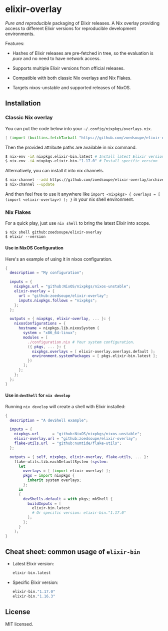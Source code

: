 # elixir-overlay

*Pure and reproducible* packaging of Elixir releases.
A Nix overlay providing access to different Elixir versions for reproducible development environments.

Features:

- Hashes of Elixir releases are pre-fetched in tree, so the evaluation is
  *pure* and no need to have network access.

- Supports multiple Elixir versions from official releases.

- Compatible with both classic Nix overlays and Nix Flakes.

- Targets nixos-unstable and supported releases of NixOS.

## Installation

### Classic Nix overlay

You can put the code below into your `~/.config/nixpkgs/overlays.nix`.
```nix
[ (import (builtins.fetchTarball "https://github.com/zoedsoupe/elixir-overlay/archive/main.tar.gz")) ]
```
Then the provided attribute paths are available in nix command.
```bash
$ nix-env -iA nixpkgs.elixir-bin.latest # Install latest Elixir version
$ nix-env -iA nixpkgs.elixir-bin."1.17.0" # Install specific version
```

Alternatively, you can install it into nix channels.
```bash
$ nix-channel --add https://github.com/zoedsoupe/elixir-overlay/archive/main.tar.gz elixir-overlay
$ nix-channel --update
```
And then feel free to use it anywhere like
`import <nixpkgs> { overlays = [ (import <elixir-overlay>) ]; }` in your nix shell environment.

### Nix Flakes

For a quick play, just use `nix shell` to bring the latest Elixir into scope.
```shell
$ nix shell github:zoedsoupe/elixir-overlay
$ elixir --version
```

#### Use in NixOS Configuration

Here's an example of using it in nixos configuration.
```nix
{
  description = "My configuration";

  inputs = {
    nixpkgs.url = "github:NixOS/nixpkgs/nixos-unstable";
    elixir-overlay = {
      url = "github:zoedsoupe/elixir-overlay";
      inputs.nixpkgs.follows = "nixpkgs";
    };
  };

  outputs = { nixpkgs, elixir-overlay, ... }: {
    nixosConfigurations = {
      hostname = nixpkgs.lib.nixosSystem {
        system = "x86_64-linux";
        modules = [
          ./configuration.nix # Your system configuration.
          ({ pkgs, ... }: {
            nixpkgs.overlays = [ elixir-overlay.overlays.default ];
            environment.systemPackages = [ pkgs.elixir-bin.latest ];
          })
        ];
      };
    };
  };
}
```

#### Use in `devShell` for `nix develop`

Running `nix develop` will create a shell with Elixir installed:

```nix
{
  description = "A devShell example";

  inputs = {
    nixpkgs.url      = "github:NixOS/nixpkgs/nixos-unstable";
    elixir-overlay.url = "github:zoedsoupe/elixir-overlay";
    flake-utils.url  = "github:numtide/flake-utils";
  };

  outputs = { self, nixpkgs, elixir-overlay, flake-utils, ... }:
    flake-utils.lib.eachDefaultSystem (system:
      let
        overlays = [ (import elixir-overlay) ];
        pkgs = import nixpkgs {
          inherit system overlays;
        };
      in
      {
        devShells.default = with pkgs; mkShell {
          buildInputs = [
            elixir-bin.latest
            # Or specific version: elixir-bin."1.17.0"
          ];
        };
      }
    );
}
```

## Cheat sheet: common usage of `elixir-bin`

- Latest Elixir version:
  ```nix
  elixir-bin.latest
  ```

- Specific Elixir version:
  ```nix
  elixir-bin."1.17.0"
  elixir-bin."1.16.3"
  ```

## License

MIT licensed.